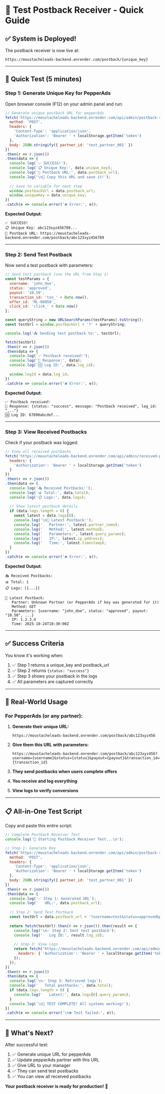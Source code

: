 # 🧪 Test Postback Receiver - Quick Guide

## ✅ System is Deployed!

The postback receiver is now live at:
```
https://moustacheleads-backend.onrender.com/postback/{unique_key}
```

---

## 🚀 Quick Test (5 minutes)

### Step 1: Generate Unique Key for PepperAds

Open browser console (F12) on your admin panel and run:

```javascript
// Generate unique postback URL for pepperAds
fetch('https://moustacheleads-backend.onrender.com/api/admin/postback-receiver/generate-key', {
  method: 'POST',
  headers: {
    'Content-Type': 'application/json',
    'Authorization': 'Bearer ' + localStorage.getItem('token')
  },
  body: JSON.stringify({ partner_id: 'test_partner_001' })
})
.then(r => r.json())
.then(data => {
  console.log('✅ SUCCESS!');
  console.log('📋 Unique Key:', data.unique_key);
  console.log('🔗 Postback URL:', data.postback_url);
  console.log('\n📝 Copy this URL and save it!');
  
  // Save to variable for next step
  window.postbackUrl = data.postback_url;
  window.uniqueKey = data.unique_key;
})
.catch(e => console.error('❌ Error:', e));
```

**Expected Output:**
```
✅ SUCCESS!
📋 Unique Key: abc123xyz456789...
🔗 Postback URL: https://moustacheleads-backend.onrender.com/postback/abc123xyz456789
```

---

### Step 2: Send Test Postback

Now send a test postback with parameters:

```javascript
// Send test postback (use the URL from Step 1)
const testParams = {
  username: 'john_doe',
  status: 'approved',
  payout: '10.50',
  transaction_id: 'txn_' + Date.now(),
  offer_id: 'ML-00050',
  click_id: 'click_' + Date.now()
};

const queryString = new URLSearchParams(testParams).toString();
const testUrl = window.postbackUrl + '?' + queryString;

console.log('📤 Sending test postback to:', testUrl);

fetch(testUrl)
.then(r => r.json())
.then(data => {
  console.log('✅ Postback received!');
  console.log('📄 Response:', data);
  console.log('🆔 Log ID:', data.log_id);
  
  window.logId = data.log_id;
})
.catch(e => console.error('❌ Error:', e));
```

**Expected Output:**
```
✅ Postback received!
📄 Response: {status: "success", message: "Postback received", log_id: "..."}
🆔 Log ID: 67890abcdef...
```

---

### Step 3: View Received Postbacks

Check if your postback was logged:

```javascript
// View all received postbacks
fetch('https://moustacheleads-backend.onrender.com/api/admin/received-postbacks', {
  headers: {
    'Authorization': 'Bearer ' + localStorage.getItem('token')
  }
})
.then(r => r.json())
.then(data => {
  console.log('📥 Received Postbacks:');
  console.log('📊 Total:', data.total);
  console.log('📋 Logs:', data.logs);
  
  // Show latest postback details
  if (data.logs.length > 0) {
    const latest = data.logs[0];
    console.log('\n🎯 Latest Postback:');
    console.log('   Partner:', latest.partner_name);
    console.log('   Method:', latest.method);
    console.log('   Parameters:', latest.query_params);
    console.log('   IP:', latest.ip_address);
    console.log('   Time:', latest.timestamp);
  }
})
.catch(e => console.error('❌ Error:', e));
```

**Expected Output:**
```
📥 Received Postbacks:
📊 Total: 1
📋 Logs: [{...}]

🎯 Latest Postback:
   Partner: Unknown Partner (or PepperAds if key was generated for it)
   Method: GET
   Parameters: {username: "john_doe", status: "approved", payout: "10.50", ...}
   IP: 1.2.3.4
   Time: 2025-10-24T10:30:00Z
```

---

## ✅ Success Criteria

You know it's working when:

1. ✅ Step 1 returns a unique_key and postback_url
2. ✅ Step 2 returns `{status: "success"}`
3. ✅ Step 3 shows your postback in the logs
4. ✅ All parameters are captured correctly

---

## 🎯 Real-World Usage

### For PepperAds (or any partner):

1. **Generate their unique URL:**
   ```
   https://moustacheleads-backend.onrender.com/postback/abc123xyz456
   ```

2. **Give them this URL with parameters:**
   ```
   https://moustacheleads-backend.onrender.com/postback/abc123xyz456?username={username}&status={status}&payout={payout}&transaction_id={transaction_id}
   ```

3. **They send postbacks when users complete offers**

4. **You receive and log everything**

5. **View logs to verify conversions**

---

## 📋 All-in-One Test Script

Copy and paste this entire script:

```javascript
// Complete Postback Receiver Test
console.log('🧪 Starting Postback Receiver Test...\n');

// Step 1: Generate Key
fetch('https://moustacheleads-backend.onrender.com/api/admin/postback-receiver/generate-key', {
  method: 'POST',
  headers: {
    'Content-Type': 'application/json',
    'Authorization': 'Bearer ' + localStorage.getItem('token')
  },
  body: JSON.stringify({ partner_id: 'test_partner_001' })
})
.then(r => r.json())
.then(data => {
  console.log('✅ Step 1: Generated URL');
  console.log('   URL:', data.postback_url);
  
  // Step 2: Send Test Postback
  const testUrl = data.postback_url + '?username=test&status=approved&payout=5.00&txn_id=test_' + Date.now();
  
  return fetch(testUrl).then(r => r.json()).then(result => {
    console.log('\n✅ Step 2: Sent test postback');
    console.log('   Log ID:', result.log_id);
    
    // Step 3: View Logs
    return fetch('https://moustacheleads-backend.onrender.com/api/admin/received-postbacks', {
      headers: { 'Authorization': 'Bearer ' + localStorage.getItem('token') }
    });
  });
})
.then(r => r.json())
.then(data => {
  console.log('\n✅ Step 3: Retrieved logs');
  console.log('   Total postbacks:', data.total);
  if (data.logs.length > 0) {
    console.log('   Latest:', data.logs[0].query_params);
  }
  console.log('\n🎉 TEST COMPLETE! All systems working!');
})
.catch(e => console.error('\n❌ Test failed:', e));
```

---

## 🎉 What's Next?

After successful test:

1. ✅ Generate unique URL for pepperAds
2. ✅ Update pepperAds partner with this URL
3. ✅ Give URL to your manager
4. ✅ They can send test postbacks
5. ✅ You can view all received postbacks

**Your postback receiver is ready for production!** 🚀
